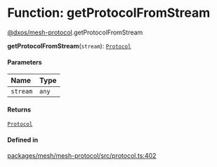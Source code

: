 # Function: getProtocolFromStream

[@dxos/mesh-protocol](../modules/dxos_mesh_protocol.md).getProtocolFromStream

**getProtocolFromStream**(`stream`): [`Protocol`](../classes/dxos_mesh_protocol.Protocol.md)

#### Parameters

| Name | Type |
| :------ | :------ |
| `stream` | `any` |

#### Returns

[`Protocol`](../classes/dxos_mesh_protocol.Protocol.md)

#### Defined in

[packages/mesh/mesh-protocol/src/protocol.ts:402](https://github.com/dxos/dxos/blob/db8188dae/packages/mesh/mesh-protocol/src/protocol.ts#L402)
